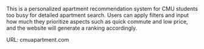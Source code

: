 This is a personalized apartment recommendation system for CMU students too busy for detailed apartment search. Users can apply filters and input how much they prioritize aspects such as quick commute and low price, and the website will generate a ranking accordingly.

URL: cmuapartment.com
